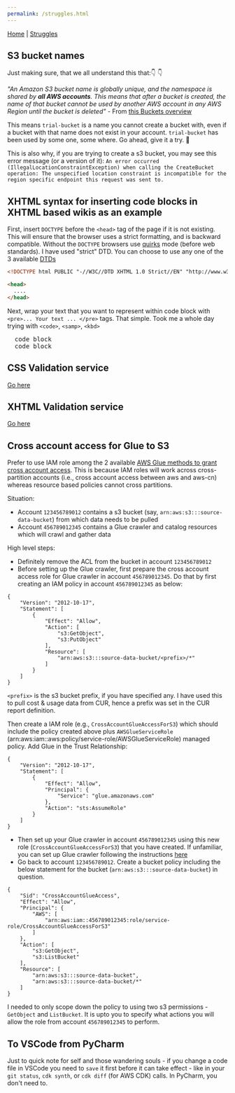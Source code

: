 ```yaml
---
permalink: /struggles.html
---
```

[Home](/README.md) | [Struggles](/struggles.md)

## S3 bucket names

Just making sure, that we all understand this that:👇 👇

*"An Amazon S3 bucket name is globally unique, and the namespace is shared by **all AWS accounts**. This means that after a bucket is created, the name of that bucket cannot be used by another AWS account in any AWS Region until the bucket is deleted"* - From [this Buckets overview](https://docs.aws.amazon.com/AmazonS3/latest/userguide/UsingBucket.html)

This means `trial-bucket` is a name you cannot create a bucket with, even if a bucket with that name does not exist in your account. `trial-bucket` has been used by some one, some where. Go ahead, give it a try. 🤯

This is also why, if you are trying to create a s3 bucket, you may see this error message (or a version of it):
`An error occurred (IllegalLocationConstraintException) when calling the CreateBucket operation: The unspecified location constraint is incompatible for the region specific endpoint this request was sent to.`

## XHTML syntax for inserting code blocks in XHTML based wikis as an example

First, insert `DOCTYPE` before the `<head>` tag of the page if it is not existing. This will ensure that the browser uses a strict formatting, and is backward compatible. Without the `DOCTYPE` browsers use [quirks](https://developer.mozilla.org/en-US/docs/Web/HTML/Quirks_Mode_and_Standards_Mode) mode (before web standards). I have used "strict" DTD. You can choose to use any one of the 3 available [DTDs](https://www.tutorialspoint.com/xhtml/xhtml_doctypes.htm)

```html
<!DOCTYPE html PUBLIC "-//W3C//DTD XHTML 1.0 Strict//EN" "http://www.w3.org/TR/xhtml1/DTD/xhtml1-strict.dtd">

<head>
  ....
</head>
```

Next, wrap your text that you want to represent within code block with `<pre>... Your text ... </pre>` tags. That simple. Took me a whole day trying with `<code>`, `<samp>`, `<kbd>`

<pre>
  code block
  code block
</pre>

## CSS Validation service

[Go here](http://jigsaw.w3.org/css-validator/)

## XHTML Validation service

[Go here](https://validator.w3.org/)

## Cross account access for Glue to S3

Prefer to use IAM role among the 2 available [AWS Glue methods to grant cross account access](https://docs.aws.amazon.com/glue/latest/dg/cross-account-access.html). This is because IAM roles will work across cross-partition accounts (i.e., cross account access between aws and aws-cn) whereas resource based policies cannot cross partitions. 

Situation:
* Account `123456789012` contains a s3 bucket (say, `arn:aws:s3:::source-data-bucket`) from which data needs to be pulled
* Account `456789012345` contains a Glue crawler and catalog resources which will crawl and gather data

High level steps: 
* Definitely remove the ACL from the bucket in account `123456789012`
* Before setting up the Glue crawler, first prepare the cross account access role for Glue crawler in account `456789012345`. Do that by first creating an IAM policy in account `456789012345` as below: 

```
{
    "Version": "2012-10-17",
    "Statement": [
        {
            "Effect": "Allow",
            "Action": [
                "s3:GetObject",
                "s3:PutObject"
            ],
            "Resource": [
                "arn:aws:s3:::source-data-bucket/<prefix>/*"
            ]
        }
    ]
}
```
`<prefix>` is the s3 bucket prefix, if you have specified any. I have used this to pull cost & usage data from CUR, hence a prefix was set in the CUR report definition.

Then create a IAM role (e.g., `CrossAccountGlueAccessForS3`) which should include the policy created above plus `AWSGlueServiceRole` (arn:aws:iam::aws:policy/service-role/AWSGlueServiceRole) managed policy. Add Glue in the Trust Relationship:

```
{
    "Version": "2012-10-17",
    "Statement": [
        {
            "Effect": "Allow",
            "Principal": {
                "Service": "glue.amazonaws.com"
            },
            "Action": "sts:AssumeRole"
        }
    ]
}
```

* Then set up your Glue crawler in account `456789012345` using this new role (`CrossAccountGlueAccessForS3`) that you have created. If unfamiliar, you can set up Glue crawler following the instructions [here](https://docs.aws.amazon.com/glue/latest/dg/console-crawlers.html)
* Go back to account `123456789012`. Create a bucket policy including the below statement for the bucket (`arn:aws:s3:::source-data-bucket`) in question.

```
{
    "Sid": "CrossAccountGlueAccess",
    "Effect": "Allow",
    "Principal": {
        "AWS": [
            "arn:aws:iam::456789012345:role/service-role/CrossAccountGlueAccessForS3"
        ]
    },
    "Action": [
        "s3:GetObject",
        "s3:ListBucket"
    ],
    "Resource": [
        "arn:aws:s3:::source-data-bucket",
        "arn:aws:s3:::source-data-bucket/*"
    ]
}
```

I needed to only scope down the policy to using two s3 permissions - `GetObject` and `ListBucket`. It is upto you to specify what actions you will allow the role from account `456789012345` to perform.

## To VSCode from PyCharm

Just to quick note for self and those wandering souls - if you change a code file in VSCode you need to `save` it first before it can take effect - like in your `git status`, `cdk synth`, or `cdk diff` (for AWS CDK) calls. In PyCharm, you don't need to. 
